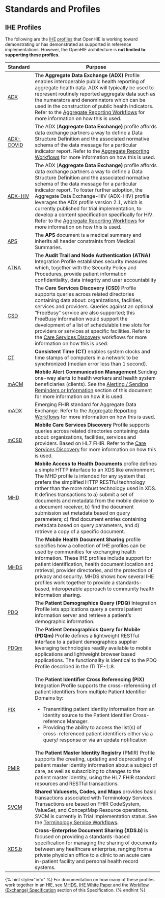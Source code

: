 # Standards and Profiles

## IHE Profiles

The following are the [IHE](http://www.ihe.net) [profiles](http://wiki.ihe.net/index.php?title=Profiles#IHE\_IT\_Infrastructure\_Profiles) that OpenHIE is working toward demonstrating or has demonstrated as supported in reference implementations. However, the OpenHIE architecture is **not limited to supporting these profiles**.

| Standard                                                                                                | Purpose                                                                                                                                                                                                                                                                                                                                                                                                                                                                                                                                                                                         |
| ------------------------------------------------------------------------------------------------------- | ----------------------------------------------------------------------------------------------------------------------------------------------------------------------------------------------------------------------------------------------------------------------------------------------------------------------------------------------------------------------------------------------------------------------------------------------------------------------------------------------------------------------------------------------------------------------------------------------- |
| [ADX](http://wiki.ihe.net/index.php?title=Aggregate\_Data\_Exchange)                                    | The **Aggregate Data Exchange (ADX)** Profile enables interoperable public health reporting of aggregate health data. ADX will typically be used to represent routinely reported aggregate data such as the numerators and denominators which can be used in the construction of public health indicators. Refer to the [Aggregate Reporting Workflows](../introduction/aggregate-reporting-workflows/) for more information on how this is used.                                                                                                                                               |
| [ADX-COVID](https://github.com/IHE/QRPH.ADX.COVID19)                                                    | The ADX (**Aggregate Data Exchange)** profile affords data exchange partners a way to define a Data Structure Definition and the associated normative schema of the data message for a particular indicator report. Refer to the [Aggregate Reporting Workflows](../introduction/aggregate-reporting-workflows/) for more information on how this is used.                                                                                                                                                                                                                                      |
| [ADX-HIV](https://wiki.ihe.net/index.php/Aggregate\_Data\_Exchange\_-\_HIV)                             | The ADX (**Aggregate Data Exchange)** profile affords data exchange partners a way to define a Data Structure Definition and the associated normative schema of the data message for a particular indicator report. To foster further adoption, the Aggregate Data Exchange-HIV (ADX-HIV) profile leverages the ADX profile version 2.1, which is currently published for trial implementation, to develop a content specification specifically for HIV. Refer to the [Aggregate Reporting Workflows](../introduction/aggregate-reporting-workflows/) for more information on how this is used. |
| [APS](http://wiki.ihe.net/index.php?title=Antepartum\_Care\_Summary\_Profile)                           | The **APS** document is a medical summary and inherits all header constraints from Medical Summaries.                                                                                                                                                                                                                                                                                                                                                                                                                                                                                           |
| [ATNA](http://wiki.ihe.net/index.php?title=Audit\_Trail\_and\_Node\_Authentication)                     | The **Audit Trail and Node Authentication (ATNA)** Integration Profile establishes security measures which, together with the Security Policy and Procedures, provide patient information confidentiality, data integrity and user accountability                                                                                                                                                                                                                                                                                                                                               |
| [CSD](ftp://ftp.ihe.net/DocumentPublication/CurrentPublished/ITInfrastructure/IHE\_ITI\_Suppl\_CSD.pdf) | The **Care Services Discovery (CSD)** Profile supports queries across related directories containing data about: organizations, facilities, services and providers. Queries against an optional “FreeBusy” service are also supported; this FreeBusy information would support the development of a list of schedulable time slots for providers or services at specific facilities. Refer to the [Care Services Discovery](../introduction/care-services-discovery/) workflows for more information on how this is used.                                                                       |
| [CT](http://wiki.ihe.net/index.php?title=Consistent\_Time)                                              | **Consistent Time (CT)** enables system clocks and time stamps of computers in a network to be synchronized (median error less than 1 second).                                                                                                                                                                                                                                                                                                                                                                                                                                                  |
| [mACM](http://wiki.ihe.net/index.php?title=Mobile\_Alert\_Communication\_Management\(mACM\))            | **Mobile Alert Communication Management** Sending one-way alerts to health workers and health system beneficiaries (clients). See the [Alerting / Sending Reminders or Information](../introduction/alerting-sending-reminders-or-information/) section of this document for more information on how it is used.                                                                                                                                                                                                                                                                                |
| [mADX](https://wiki.ihe.net/index.php/Mobile\_Aggregate\_Data\_Exchange\_\(mADX\))                      | Emerging FHIR standard for Aggregate Data Exchange. Refer to the [Aggregate Reporting Workflows](../introduction/aggregate-reporting-workflows/) for more information on how this is used.                                                                                                                                                                                                                                                                                                                                                                                                      |
| [mCSD](https://www.ihe.net/uploadedFiles/Documents/ITI/IHE\_ITI\_Suppl\_mCSD.pdf)                       | **Mobile Care Services Discovery** Profile supports queries across related directories containing data about: organizations, facilities, services and providers. Based on HL7 FHIR. Refer to the [Care Services Discovery](../introduction/care-services-discovery/) for more information on how this is used.                                                                                                                                                                                                                                                                                  |
| [MHD](http://wiki.ihe.net/index.php/Mobile\_access\_to\_Health\_Documents\_\(MHD\))                     | **Mobile Access to Health Documents** profile defines a simple HTTP interface to an XDS like environment. The MHD profile is intended for any system that prefers the simplified HTTP RESTful technology rather than the more robust technology used in XDS. It defines transactions to a) submit a set of documents and metadata from the mobile device to a document receiver, b) find the document submission set metadata based on query parameters; c) find document entries containing metadata based on query parameters, and d) retrieve a copy of a specific document.                 |
| [MHDS](https://wiki.ihe.net/index.php/Mobile\_Health\_Document\_Sharing\_\(MHDS\))                      | The **Mobile Health Document Sharing** profile specifies how a collection of IHE profiles can be used by communities for exchanging health information. These IHE profiles include support for patient identification, health document location and retrieval, provider directories, and the protection of privacy and security. MHDS shows how several IHE profiles work together to provide a standards-based, interoperable approach to community health information sharing.                                                                                                                |
| [PDQ](http://wiki.ihe.net/index.php?title=Patient\_Demographics\_Query)                                 | The **Patient Demographics Query (PDQ)** Integration Profile lets applications query a central patient information server and retrieve a patient’s demographic information.                                                                                                                                                                                                                                                                                                                                                                                                                     |
| [PDQm](http://wiki.ihe.net/index.php?title=Patient\_Demographics\_Query\_for\_Mobile\_\(PDQm\))         | The **Patient Demographics Query for Mobile (PDQm)** Profile defines a lightweight RESTful interface to a patient demographics supplier leveraging technologies readily available to mobile applications and lightweight browser based applications. The functionality is identical to the PDQ Profile described in the ITI TF-1:8.                                                                                                                                                                                                                                                             |
| [PIX](http://wiki.ihe.net/index.php?title=Patient\_Identifier\_Cross-Referencing)                       | <p>The <strong>Patient Identifier Cross Referencing (PIX)</strong> Integration Profile supports the cross-referencing of patient identifiers from multiple Patient Identifier Domains by:</p><ul><li>Transmitting patient identity information from an identity source to the Patient Identifier Cross-reference Manager.</li><li>Providing the ability to access the list(s) of cross-referenced patient identifiers either via a query/ response or via an update notification</li></ul>                                                                                                      |
| [PMIR](https://wiki.ihe.net/index.php/Patient\_Master\_Identity\_Registry\_\(PMIR\))                    | The **Patient Master Identity Registry** (PMIR) Profile supports the creating, updating and deprecating of patient master identity information about a subject of care, as well as subscribing to changes to the patient master identity, using the HL7 FHIR standard resources and RESTful transactions.                                                                                                                                                                                                                                                                                       |
| [SVCM](https://wiki.ihe.net/index.php/Sharing\_Valuesets,\_Codes\_and\_Maps\_\(SVCM\))                  | **Shared Valuesets, Codes, and Maps** provides basic transactions associated with Terminology Services. Transactions are based on FHIR CodeSystem, ValueSet, and ConceptMap Resource operations. SVCM is currently in Trial Implementation status. See the [Terminology Service Workflows](../introduction/terminology-service-workflow/).                                                                                                                                                                                                                                                      |
| [XDS.b](http://wiki.ihe.net/index.php/XDS.b\_Implementation)                                            | **Cross-Enterprise Document Sharing (XDS.b)** is focused on providing a standards-based specification for managing the sharing of documents between any healthcare enterprise, ranging from a private physician office to a clinic to an acute care in-patient facility and personal health record systems.                                                                                                                                                                                                                                                                                     |

{% hint style="info" %}
For documentation on how many of these profiles work together in an HIE, see [MHDS](https://wiki.ihe.net/index.php/Mobile\_Health\_Document\_Sharing\_\(MHDS\)), [IHE White Paper ](https://profiles.ihe.net/ITI/HIE-Whitepaper/index.html)and the [Workflow (Exchange) Specification](../introduction/) section of this Specification.
{% endhint %}
